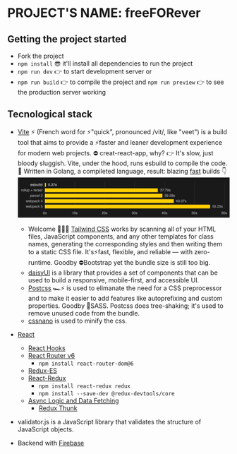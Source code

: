 # PROJECT'S NAME: freeFORever

## Getting the project started

- Fork the project
- `npm install` 😎 it'll install all dependencies to run the project
- `npm run dev` 👉 to start development server or
- `npm run build` 👉 to compile the project and `npm run preview` 👉 to see the production server working

## Tecnological stack

- [Vite](https://vitejs.dev/) ⚡ (French word for ⚡"quick", pronounced /vit/, like "veet") is a build tool that aims to provide a ⚡faster and leaner development experience for modern web projects. ⛔ creat-react-app, why? 👉 It's slow, just bloody sluggish. Vite, under the hood, runs esbuild to compile the code. 💪 Written in Golang, a compileted language, result: blazing [fast](https://ageek.dev/esbuild) builds 👇 ![](./public/readme/benchmark.png)
  - Welcome 🎉💗💓 [Tailwind CSS](https://tailwindcss.com/) works by scanning all of your HTML files, JavaScript components, and any other templates for class names, generating the corresponding styles and then writing them to a static CSS file. It's⚡fast, flexible, and reliable — with zero-runtime. Goodby ⛔Bootstrap yet the bundle size is still too big.
  - [daisyUI](https://daisyui.com/) is a library that provides a set of components that can be used to build a responsive, mobile-first, and accessible UI.
  - [Postcss](https://postcss.org/) 🏎⚡ is used to elimanate the need for a CSS preprocessor and to make it easier to add features like autoprefixing and custom properties. Goodby 🚫SASS. Postcss does tree-shaking; it's used to remove unused code from the bundle.
  - [cssnano](https://cssnano.co/) is used to minify the css.
- [React](https://reactjs.org/)

  - [React Hooks](https://reactjs.org/docs/hooks-intro.html)
  - [React Router v6](https://reactrouter.com/docs/en/v6/getting-started/overview)
    - `npm install react-router-dom@6`
  - [Redux-ES](https://es.redux.js.org/)
  - [React-Redux](https://react-redux.js.org/)
    - `npm install react-redux redux`
    - `npm install --save-dev @redux-devtools/core`
  - [Async Logic and Data Fetching](https://redux.js.org/docs/advanced/AsyncActions.html)
    - [Redux Thunk](https://www.npmjs.com/package/redux-thunk)

- validator.js is a JavaScript library that validates the structure of JavaScript objects.
- Backend with [Firebase](https://console.firebase.google.com/)
